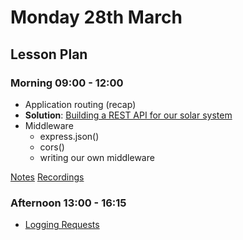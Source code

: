 # Monday 28th March

## Lesson Plan

### Morning 09:00 - 12:00

+ Application routing (recap)
+ **Solution**: [Building a REST API for our solar system](https://github.com/FrancoSpeziali/express-solar-system-api)
+ Middleware
  + express.json()
  + cors()
  + writing our own middleware
  
[Notes](./28%20March_Notes.md)
[Recordings](https://us02web.zoom.us/rec/share/NS8FSGBlLQxh9hYTiDaOVmip37aT5xLY0DuMm78XeYYdiigsUJWMjE-uPm9wCYmZ.y79TQN_L40dN5vyP)

### Afternoon 13:00 - 16:15

+ [Logging Requests](https://github.com/FrancoSpeziali/express-middleware-logging-requests)
